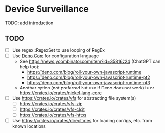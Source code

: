 # Device Surveillance

TODO: add introduction

## TODO

- [ ] Use regex::RegexSet to use looping of RegEx
- [ ] Use [Deno Core](https://crates.io/crates/deno_core) for configuration language
  * See https://news.ycombinator.com/item?id=35816224  (ChatGPT can help too): 
    * https://deno.com/blog/roll-your-own-javascript-runtime
    * https://deno.com/blog/roll-your-own-javascript-runtime-pt2
    * https://deno.com/blog/roll-your-own-javascript-runtime-pt3
  * Another option (not preferred but use if Deno does not work) is or https://crates.io/crates/nickel-lang-core
- [ ] Use https://crates.io/crates/vfs for abstracting file system(s)
  - [ ] https://crates.io/crates/vfs-zip
  - [ ] https://crates.io/crates/vfs-clgit
  - [ ] https://crates.io/crates/vfs-https
- [ ] Use https://crates.io/crates/directories for loading configs, etc. from known locations
